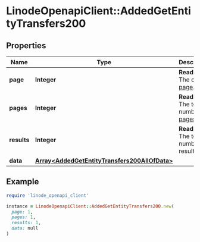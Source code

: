 # LinodeOpenapiClient::AddedGetEntityTransfers200

## Properties

| Name | Type | Description | Notes |
| ---- | ---- | ----------- | ----- |
| **page** | **Integer** | __Read-only__ The current [page](https://techdocs.akamai.com/linode-api/reference/pagination). | [optional][readonly] |
| **pages** | **Integer** | __Read-only__ The total number of [pages](https://techdocs.akamai.com/linode-api/reference/pagination). | [optional][readonly] |
| **results** | **Integer** | __Read-only__ The total number of results. | [optional][readonly] |
| **data** | [**Array&lt;AddedGetEntityTransfers200AllOfData&gt;**](AddedGetEntityTransfers200AllOfData.md) |  | [optional] |

## Example

```ruby
require 'linode_openapi_client'

instance = LinodeOpenapiClient::AddedGetEntityTransfers200.new(
  page: 1,
  pages: 1,
  results: 1,
  data: null
)
```

